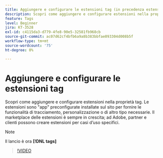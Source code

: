 ```yaml
---
title: Aggiungere e configurare le estensioni tag (in precedenza estensioni Launch)
description: Scopri come aggiungere e configurare estensioni nella proprietà tag.
feature: Tags
level: Beginner
jira: KT-3528
exl-id: c4115da3-d779-4fe8-90e5-32581fb968cb
source-git-commit: ac07d62cf4bfb6a9a8b383bbfae093304d008b5f
workflow-type: tm+mt
source-wordcount: '75'
ht-degree: 0%

---
```


# Aggiungere e configurare le estensioni tag

Scopri come aggiungere e configurare estensioni nella proprietà tag. Le estensioni sono &quot;app&quot; preconfigurate installate sul sito per fornire le funzionalità di tracciamento, personalizzazione o di altro tipo necessarie. Il marketplace delle estensioni è sempre in crescita; ad Adobe, partner e clienti possono creare estensioni per casi d’uso specifici.

>[!NOTE]
>
> Il lancio è ora **[!DNL tags]**

>[!VIDEO](https://video.tv.adobe.com/v/28732/?quality=12&learn=on)
